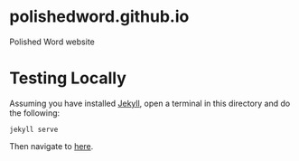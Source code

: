 # polishedword.github.io
Polished Word website

# Testing Locally

Assuming you have installed [Jekyll](http://jekyll.io/), open a terminal in this directory and do the following:

```
jekyll serve
```

Then navigate to [here](http://localhost:4000/).


